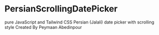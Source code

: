 # PersianScrollingDatePicker
pure JavaScript and Tailwind CSS Persian (Jalali) date picker with  scrolling style Created By Peymaan Abedinpour
